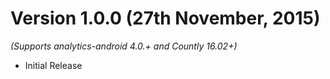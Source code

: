 
Version 1.0.0 (27th November, 2015)
===================================
*(Supports analytics-android 4.0.+ and Countly 16.02+)*

  * Initial Release
